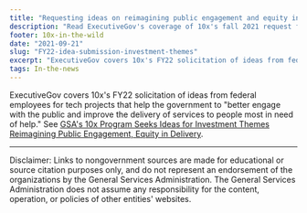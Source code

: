 ```yaml
---
title: "Requesting ideas on reimagining public engagement and equity in delivery"
description: "Read ExecutiveGov's coverage of 10x's fall 2021 request for idea submissions for FY22 investments."
footer: 10x-in-the-wild
date: "2021-09-21"
slug: "FY22-idea-submission-investment-themes"
excerpt: "ExecutiveGov covers 10x's FY22 solicitation of ideas from federal employees for tech projects that help the government to "better engage with the public and improve the delivery of services to people most in need of help."
tags: In-the-news
---
```


ExecutiveGov covers 10x's FY22 solicitation of ideas from federal employees for tech projects that help the government to "better engage with the public and improve the delivery of services to people most in need of help." See <a class="usa-link usa-link--external" rel="noreferrer" href="https://executivegov.com/2023/09/gsas-10x-program-seeks-ideas-for-investment-themes-reimagining-public-engagement-equity-in-delivery/">GSA's 10x Program Seeks Ideas for Investment Themes Reimagining Public Engagement, Equity in Delivery</a>.

---

<p class="disclaimer">Disclaimer: Links to nongovernment sources are made for educational or source citation purposes only, and do not represent an endorsement of the organizations by the General Services Administration. The General Services Administration does not assume any responsibility for the content, operation, or policies of other entities' websites.
</p>
